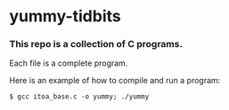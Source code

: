 # yummy-tidbits

### This repo is a collection of C programs.

Each file is a complete program.

Here is an example of how to compile and run a program:

```
$ gcc itoa_base.c -o yummy; ./yummy
```
